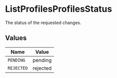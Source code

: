 # ListProfilesProfilesStatus

The status of the requested changes.


## Values

| Name       | Value      |
| ---------- | ---------- |
| `PENDING`  | pending    |
| `REJECTED` | rejected   |
